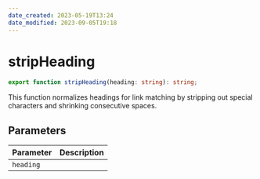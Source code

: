 ```yaml
---
date_created: 2023-05-19T13:24
date_modified: 2023-09-05T19:18
---
```

# stripHeading

```ts
export function stripHeading(heading: string): string;
```

This function normalizes headings for link matching by stripping out special characters and shrinking consecutive spaces.

## Parameters

| Parameter | Description |
|-----------|-------------|
| `heading` | |
